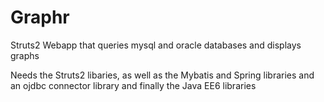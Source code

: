 Graphr
======

Struts2 Webapp that queries mysql and oracle databases and displays graphs


Needs the Struts2 libaries, as well as the Mybatis and Spring libraries and an ojdbc connector library and finally the Java EE6 libraries

